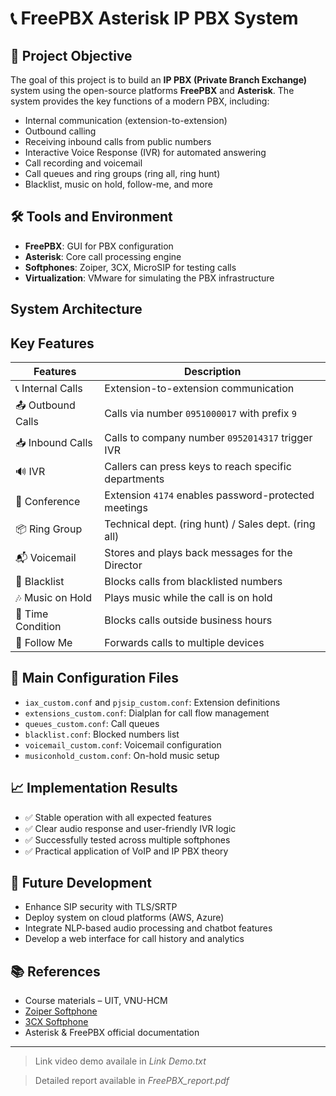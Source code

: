 # 📞 FreePBX Asterisk IP PBX System

## 🎯 Project Objective

The goal of this project is to build an **IP PBX (Private Branch Exchange)** system using the open-source platforms **FreePBX** and **Asterisk**. The system provides the key functions of a modern PBX, including:

- Internal communication (extension-to-extension)  
- Outbound calling  
- Receiving inbound calls from public numbers  
- Interactive Voice Response (IVR) for automated answering  
- Call recording and voicemail  
- Call queues and ring groups (ring all, ring hunt)  
- Blacklist, music on hold, follow-me, and more  

## 🛠️ Tools and Environment

- **FreePBX**: GUI for PBX configuration  
- **Asterisk**: Core call processing engine  
- **Softphones**: Zoiper, 3CX, MicroSIP for testing calls  
- **Virtualization**: VMware for simulating the PBX infrastructure  

## System Architecture



## Key Features

| Features | Description |
|---------|-------------|
| 📞 Internal Calls | Extension-to-extension communication |
| 📤 Outbound Calls | Calls via number `0951000017` with prefix `9` |
| 📥 Inbound Calls | Calls to company number `0952014317` trigger IVR |
| 🔊 IVR | Callers can press keys to reach specific departments |
| 🏢 Conference | Extension `4174` enables password-protected meetings |
| 📦 Ring Group | Technical dept. (ring hunt) / Sales dept. (ring all) |
| 📬 Voicemail | Stores and plays back messages for the Director |
| 📛 Blacklist | Blocks calls from blacklisted numbers |
| 🎶 Music on Hold | Plays music while the call is on hold |
| 📅 Time Condition | Blocks calls outside business hours |
| 🔁 Follow Me | Forwards calls to multiple devices |

## 📂 Main Configuration Files

- `iax_custom.conf` and `pjsip_custom.conf`: Extension definitions  
- `extensions_custom.conf`: Dialplan for call flow management  
- `queues_custom.conf`: Call queues  
- `blacklist.conf`: Blocked numbers list  
- `voicemail_custom.conf`: Voicemail configuration  
- `musiconhold_custom.conf`: On-hold music setup  

## 📈 Implementation Results

- ✅ Stable operation with all expected features  
- ✅ Clear audio response and user-friendly IVR logic  
- ✅ Successfully tested across multiple softphones  
- ✅ Practical application of VoIP and IP PBX theory  

## 🚀 Future Development

- Enhance SIP security with TLS/SRTP  
- Deploy system on cloud platforms (AWS, Azure)  
- Integrate NLP-based audio processing and chatbot features  
- Develop a web interface for call history and analytics  

## 📚 References

- Course materials – UIT, VNU-HCM  
- [Zoiper Softphone](https://www.zoiper.com)  
- [3CX Softphone](https://www.3cx.com/voip/softphone/)  
- Asterisk & FreePBX official documentation  

---

> Link video demo availale in *Link Demo.txt*

> Detailed report available in *FreePBX_report.pdf*
